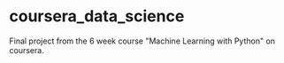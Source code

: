 # coursera_data_science
Final project from the 6 week course "Machine Learning with Python" on coursera.
